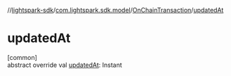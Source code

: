 //[lightspark-sdk](../../../index.md)/[com.lightspark.sdk.model](../index.md)/[OnChainTransaction](index.md)/[updatedAt](updated-at.md)

# updatedAt

[common]\
abstract override val [updatedAt](updated-at.md): Instant

